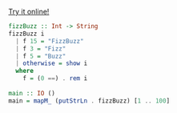 [Try it online!](https://tio.run/##RY6xCsIwFEX3fsWlUzMYGsSlEAcHQVAcHEUkQ2qCTVqalELw32OsrU6Pe@7hcZVwT9k0MdY6hN0QAqoKB@ux2uLie20f2a/RGfBCDbYBR76fcT7T9QIXMFl/o/VK9qN2MmGn2nF6NyYm00XyOYoSnBNQ9NJ86swIbadBZxTkmziM6E53FN3g08CjTfqykODKQClYWd5ifAM "Haskell – Try It Online")
```hs
fizzBuzz :: Int -> String
fizzBuzz i
  | f 15 = "FizzBuzz"
  | f 3 = "Fizz"
  | f 5 = "Buzz"
  | otherwise = show i
  where
    f = (0 ==) . rem i
 
main :: IO ()
main = mapM_ (putStrLn . fizzBuzz) [1 .. 100]
```
